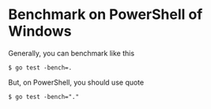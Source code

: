 # Benchmark on PowerShell of Windows

Generally, you can benchmark like this
```
$ go test -bench=.
```

But, on PowerShell, you should use quote
```
$ go test -bench="."
```
